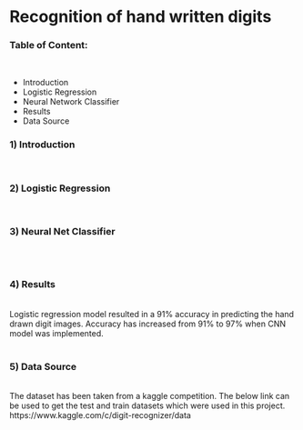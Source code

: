 # Recognition of hand written digits
<h3>Table of Content:</h3>
</br>
<ul>
  <li>Introduction</li>
  <li>Logistic Regression</li>
  <li>Neural Network Classifier</li>
  <li>Results</li>
  <li>Data Source</li>
 </ul>
<p>
<h3>1) Introduction</h3></br>
<h3>2) Logistic Regression</h3></br>
<h3>3) Neural Net Classifier</h3></br>
   </br>
<h3>4) Results</h3></br>
   Logistic regression model resulted in a 91% accuracy in predicting the hand drawn digit images. Accuracy has increased from 91% to 97% when CNN model was implemented. </br></br>
<h3>5) Data Source</h3></br>
 The dataset has been taken from a kaggle competition. The below link can be used to get the test and train datasets which were used in this project.
 https://www.kaggle.com/c/digit-recognizer/data
 </p>
